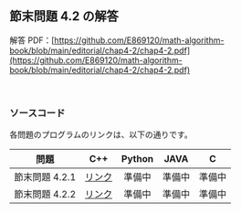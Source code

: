 ## 節末問題 4.2 の解答

解答 PDF：[https://github.com/E869120/math-algorithm-book/blob/main/editorial/chap4-2/chap4-2.pdf](https://github.com/E869120/math-algorithm-book/blob/main/editorial/chap4-2/chap4-2.pdf)

<br />

### ソースコード

各問題のプログラムのリンクは、以下の通りです。

| 問題 | C++ | Python | JAVA | C |
|:---:|:---:|:---:|:---:|:---:|
| 節末問題 4.2.1 | [リンク](https://github.com/E869120/math-algorithm-book/blob/main/editorial/chap4-2/prob4-2-1.cpp) | 準備中 | 準備中 | 準備中 |
| 節末問題 4.2.2 | [リンク](https://github.com/E869120/math-algorithm-book/blob/main/editorial/chap4-2/prob4-2-2.cpp) | 準備中 | 準備中 | 準備中 |